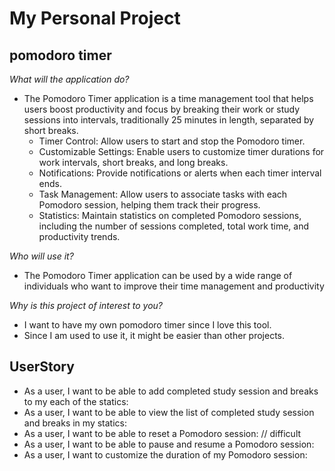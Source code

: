 # **My Personal Project**
## pomodoro timer

*What will the application do?*
- The Pomodoro Timer application is a time management tool that helps users boost productivity and focus by breaking their work or study sessions into intervals, traditionally 25 minutes in length, separated by short breaks.
  - Timer Control: Allow users to start and stop the Pomodoro timer.
  - Customizable Settings: Enable users to customize timer durations for work intervals, short breaks, and long breaks.
  - Notifications: Provide notifications or alerts when each timer interval ends.
  - Task Management: Allow users to associate tasks with each Pomodoro session, helping them track their progress.
  - Statistics: Maintain statistics on completed Pomodoro sessions, including the number of sessions completed, total work time, and productivity trends.

*Who will use it?*
- The Pomodoro Timer application can be used by a wide range of individuals who want to improve their time management and productivity

*Why is this project of interest to you?*
- I want to have my own pomodoro timer since I love this tool.
- Since I am used to use it, it might be easier than other projects.

## UserStory
- As a user, I want to be able to add completed study session and breaks to my each of the statics:
- As a user, I want to be able to view the list of completed study session and breaks in my statics:
- As a user, I want to be able to reset a Pomodoro session: // difficult
- As a user, I want to be able to pause and resume a Pomodoro session:
- As a user, I want to customize the duration of my Pomodoro session: